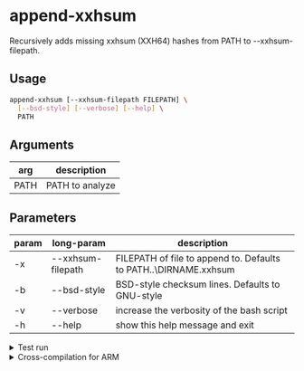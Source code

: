 # append-xxhsum

Recursively adds missing xxhsum (XXH64) hashes from PATH to --xxhsum-filepath.

## Usage

```bash
append-xxhsum [--xxhsum-filepath FILEPATH] \
  [--bsd-style] [--verbose] [--help] \
  PATH
```

## Arguments

| arg | description |
| -- | -- |
| PATH | PATH to analyze |

## Parameters

| param | long-param | description |
| -- | -- | -- |
| -x | --xxhsum-filepath | FILEPATH of file to append to. Defaults to PATH\..\DIRNAME.xxhsum |
| -b | --bsd-style | BSD-style checksum lines. Defaults to GNU-style |
| -v | --verbose | increase the verbosity of the bash script |
| -h | --help | show this help message and exit |

<details>
<summary>Test run</summary>

```bash
cd ~/Pictures \
  && time ~/Code/golang/append-xxhsum/bin/append-xxhsum-amd64 ../Code
```
</details>

<details>
<summary>Cross-compilation for ARM</summary>

Use `export GOOS=linux && export GOARCH=arm64` before running `go build`.

Use `lscpu` to find out architecture. Check [this](https://github.com/golang/go/wiki/GoArm) guide for export values.

</details>